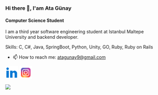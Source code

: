 ### Hi there 👋, I'am Ata Günay
#### Computer Science Student
I am a third year software engineering student at Istanbul Maltepe University and backend developer.

Skills: C, C#, Java, SpringBoot, Python, Unity, GO, Ruby, Ruby on Rails
 
- 📫 How to reach me: atagunay9@gmail.com 


[<img src='https://github.com/ismailkrc57/Xamarin-app-calculator/blob/master/icons8_linkedin_2.svg' alt='linkedin' height='40'>](https://www.linkedin.com/in/atagunay/)  [<img src='https://github.com/ismailkrc57/Xamarin-app-calculator/blob/master/icons8_instagram_2.svg' height='40'>](https://www.instagram.com/atagunaay/)  


![](https://github-readme-stats.vercel.app/api/top-langs/?username=atagunay&layout=compact)

